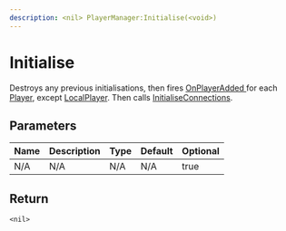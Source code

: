 ```yaml
---
description: <nil> PlayerManager:Initialise(<void>)
---
```


# Initialise

Destroys any previous initialisations, then fires [OnPlayerAdded ](onplayeradded.md)for each [Player](https://create.roblox.com/docs/reference/engine/classes/Player), except [LocalPlayer](https://create.roblox.com/docs/reference/engine/classes/Players#LocalPlayer). Then calls [InitialiseConnections](initialiseconnections.md).

## Parameters

<table><thead><tr><th>Name</th><th>Description</th><th>Type</th><th>Default</th><th data-type="checkbox">Optional</th></tr></thead><tbody><tr><td>N/A</td><td>N/A</td><td>N/A</td><td>N/A</td><td>true</td></tr></tbody></table>

## Return

`<nil>`
